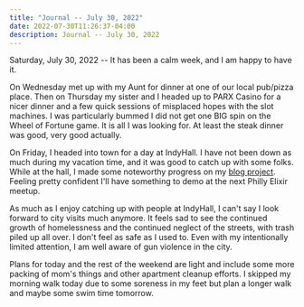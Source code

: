 ```yaml
---
title: "Journal -- July 30, 2022"
date: 2022-07-30T11:26:37-04:00
description: Journal -- July 30, 2022
---
```


Saturday, July 30, 2022 -- It has been a calm week, and I am happy to have it. 

On Wednesday met up with my Aunt for dinner at one of our local pub/pizza place. Then on Thursday my sister and I headed up to PARX Casino for a nicer dinner and a few quick sessions of misplaced hopes with the slot machines. I was particularly bummed I did not get one BIG spin on the Wheel of Fortune game. It is all I was looking for. At least the steak dinner was good, very good actually.

On Friday, I headed into town for a day at IndyHall. I have not been down as much during my vacation time, and it was good to catch up with some folks. While at the hall, I made some noteworthy progress on my [blog project](https://mikezornek.com/posts/2022/6/side-project-idea-audit/). Feeling pretty confident I'll have something to demo at the next Philly Elixir meetup.

As much as I enjoy catching up with people at IndyHall, I can't say I look forward to city visits much anymore. It feels sad to see the continued growth of homelessness and the continued neglect of the streets, with trash piled up all over. I don't feel as safe as I used to. Even with my intentionally limited attention, I am well aware of gun violence in the city.

Plans for today and the rest of the weekend are light and include some more packing of mom's things and other apartment cleanup efforts. I skipped my morning walk today due to some soreness in my feet but plan a longer walk and maybe some swim time tomorrow.

